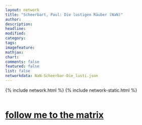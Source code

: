 ```yaml
---
layout: network
title: "Scheerbart, Paul: Die lustigen Räuber (NaN)"
author:
description:
headline:
modified:
category:
tags: 
imagefeature: 
mathjax: 
chart: 
comments: false
featured: false
list: false
networkdata: NaN-Scheerbar-Die_lusti.json
---
```

{% include network.html %}
{% include network-static.html %}
<div class="row">
  <div class="small-5 small-centered columns"><a href="/matrix421"><h1>follow me to the matrix</h1></a>
</div>
</div>
